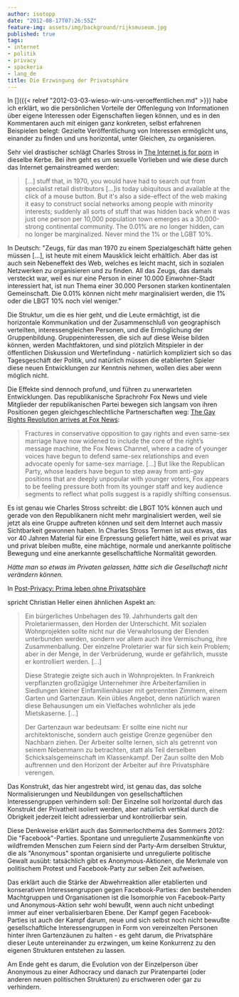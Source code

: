 ```yaml
---
author: isotopp
date: "2012-08-17T07:26:55Z"
feature-img: assets/img/background/rijksmuseum.jpg
published: true
tags:
- internet
- politik
- privacy
- spackeria
- lang_de
title: Die Erzwingung der Privatsphäre
---
```

In
[]({{< relref "2012-03-03-wieso-wir-uns-veroeffentlichen.md" >}})
habe ich erklärt, wo die persönlichen Vorteile der Offenlegung von
Informationen über eigene Interessen oder Eigenschaften liegen können, und
es in den Kommentaren auch mit einigen ganz konkreten, selbst erfahrenen
Beispielen belegt: Gezielte Veröffentlichung von Interessen ermöglicht uns,
einander zu finden und uns horizontal, unter Gleichen, zu organisieren.

Sehr viel drastischer schlägt Charles Stross in 
[The Internet is for porn](http://www.antipope.org/charlie/blog-static/2012/08/the-internet-is-for-porn-black.html)
in dieselbe Kerbe.  Bei ihm geht es um sexuelle Vorlieben und wie diese
durch das Internet gemainstreamed werden: 

> [...] stuff that, in 1970, you would have had to search out from specialist
> retail distributors [...]is today ubiquitous and available at the click of
> a mouse button.  But it's also a side-effect of the web making it easy to
> construct social networks among people with minority interests; suddenly
> all sorts of stuff that was hidden back when it was just one person per
> 10,000 population town emerges as a 30,000-strong continental community. 
> The 0.01% are no longer hidden, can no longer be marginalized.  Never mind
> the 1% or the LGBT 10%.

In Deutsch: "Zeugs, für das man 1970 zu einem Spezialgeschäft hätte gehen
müssen [...], ist heute mit einem Mausklick leicht erhältlich.  Aber das ist
auch sein Nebeneffekt des Web, welches es leicht macht, sich in sozialen
Netzwerken zu organisieren und zu finden.  All das Zeugs, das damals
versteckt war, weil es nur eine Person in einer 10.000 Einwohner-Stadt
interessiert hat, ist nun Thema einer 30.000 Personen starken kontinentalen
Gemeinschaft.  Die 0.01% können nicht mehr marginalisiert werden, die 1%
oder die LBGT 10% noch viel weniger."

Die Struktur, um die es hier geht, und die Leute ermächtigt, ist die
horizontale Kommunikation und der Zusammenschluß von geographisch
verteilten, interessengleichen Personen, und die Ermöglichung der
Gruppenbildung.  Gruppeninteressen, die sich auf diese Weise bilden können,
werden Machtfaktoren, und sind plötzlich Mitspieler in der öffentlichen
Diskussion und Wertefindung - natürlich kompliziert sich so das
Tagesgeschäft der Politik, und natürlich müssen die etablierten Spieler
diese neuen Entwicklungen zur Kenntnis nehmen, wollen dies aber wenn möglich
nicht.

Die Effekte sind dennoch profund, und führen zu unerwarteten Entwicklungen. 
Das republikanische Sprachrohr Fox News und viele Mitglieder der
republikanischen Partei bewegen sich langsam von ihren Positionen gegen
gleichgeschlechtliche Partnerschaften weg: 
[The Gay Rights Revolution arrives at Fox News](http://www.buzzfeed.com/rosiegray/the-gay-rights-revolution-arrives-at-fox-news):

> Fractures in conservative opposition to gay rights and even same-sex
> marriage have now widened to include the core of the right’s message
> machine, the Fox News Channel, where a cadre of younger voices have begun
> to defend same-sex relationships and even advocate openly for same-sex
> marriage.  [...] But like the Republican Party, whose leaders have begun
> to step away from anti-gay positions that are deeply unpopular with
> younger voters, Fox appears to be feeling pressure both from its younger
> staff and key audience segments to reflect what polls suggest is a rapidly
> shifting consensus.

Es ist genau wie Charles Stross schreibt: die LBGT 10% können auch und
gerade von den Republikanern nicht mehr marginalisiert werden, weil sie
jetzt als eine Gruppe auftreten können und seit dem Internet auch massiv
Sichtbarkeit gewonnen haben.  In Charles Stross Termen ist aus etwas, das
vor 40 Jahren Material für eine Erpressung geliefert hätte, weil es privat
war und privat bleiben mußte, eine mächtige, normale und anerkannte
politische Bewegung und eine anerkannte gesellschaftliche Normalität
geworden.

_Hätte man so etwas im Privaten gelassen, hätte sich die Gesellschaft nicht verändern können._

In 
[Post-Privacy: Prima leben ohne Privatsphäre](http://www.amazon.de/Post-Privacy-Prima-leben-Privatsph%C3%A4re-ebook/dp/B00689NM5C)

spricht Christian Heller einen ähnlichen
Aspekt an: 

> Ein bürgerliches Unbehagen des 19.  Jahrhunderts galt den
> Proletariermassen, den Horden der Unterschicht.  Mit sozialen
> Wohnprojekten sollte nicht nur die Verwahrlosung der Elenden unterbunden
> werden, sondern vor allem auch ihre Vermischung, ihre Zusammenballung. 
> Der einzelne Proletarier war für sich kein Problem; aber in der Menge, in
> der Verbrüderung, wurde er gefährlich, musste er kontrolliert werden. 
> [...]
>
> Diese Strategie zeigte sich auch in Wohnprojekten.  In Frankreich
> verpflanzten großzügige Unternehmer ihre Arbeiterfamilien in Siedlungen
> kleiner Einfamilienhäuser mit getrennten Zimmern, einem Garten und
> Gartenzaun.  Kein übles Angebot, denn natürlich waren diese Behausungen um
> ein Vielfaches wohnlicher als jede Mietskaserne.  [...]
>
> Der Gartenzaun war bedeutsam: Er sollte eine nicht nur architektonische,
> sondern auch geistige Grenze gegenüber den Nachbarn ziehen.  Der Arbeiter
> sollte lernen, sich als getrennt von seinem Nebenmann zu betrachten, statt
> als Teil derselben Schicksalsgemeinschaft im Klassenkampf.  Der Zaun
> sollte den Mob auftrennen und den Horizont der Arbeiter auf ihre
> Privatsphäre verengen.

Das Konstrukt, das hier angestrebt wird, ist genau das, das solche
Normalisierungen und Neubildungen von gesellschaftlichen Interessengruppen
verhindern soll: Der Einzelne soll horizontal durch das Konstrukt der
Privatheit isoliert werden, aber natürlich vertikal durch die Obrigkeit
jederzeit leicht adressierbar und kontrollierbar sein.

Diese Denkweise erklärt auch das Sommerlochthema des Sommers 2012: Die
"Facebook"-Parties.  Spontane und unregulierte Zusammenkünfte von
wildfremden Menschen zum Feiern sind der Party-Arm derselben Struktur, die
als "Anonymous" spontan organisierte und unregulierte politische Gewalt
ausübt: tatsächlich gibt es Anonymous-Aktionen, die Merkmale von politischem
Protest und Facebook-Party zur selben Zeit aufweisen.

Das erklärt auch die Stärke der Abwehrreaktion aller etablierten und
konserativen Interessengruppen gegen Facebook-Parties: den bestehenden
Machtgruppen und Organisationen ist die Isomorphie von Facebook-Party und
Anonymous-Aktion sehr wohl bewußt, wenn auch nicht unbedingt immer auf einer
verbalisierbaren Ebene.  Der Kampf gegen Facebook-Parties ist auch der Kampf
darum, neue und sich selbst noch nicht bewußte gesellschaftliche
Interessengruppen in Form von vereinzelten Personen hinter ihren
Gartenzäunen zu halten - es geht darum, die Privatsphäre dieser Leute
untereinander zu erzwingen, um keine Konkurrenz zu den eigenen Strukturen
entstehen zu lassen.

Am Ende geht es darum, die Evolution von der Einzelperson über Anonymous zu
einer Adhocracy und danach zur Piratenpartei (oder anderen neuen politischen
Strukturen) zu erschweren oder gar zu verhindern.
